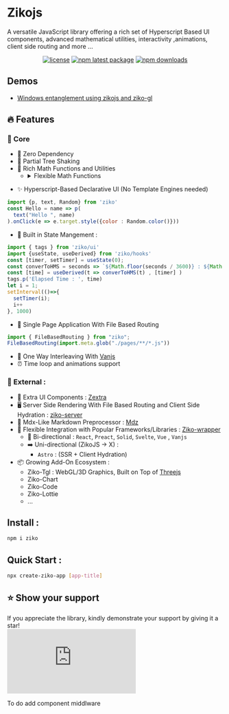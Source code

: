 # Zikojs 

A versatile JavaScript library offering a rich set of Hyperscript Based UI components, advanced mathematical utilities, interactivity ,animations, client side routing and more ...
<div align="center">

[![license](https://img.shields.io/badge/license-MIT-blue.svg)](https://github.com/zakarialaoui10/zikojs/blob/HEAD/LICENSE) [![npm latest package](https://img.shields.io/npm/v/ziko/latest.svg)](https://www.npmjs.com/package/ziko) [![npm downloads](https://img.shields.io/npm/dy/ziko.svg)](https://www.npmjs.com/package/ziko) 
<!-- [![Average time to resolve an issue](https://isitmaintained.com/badge/resolution/zakarialaoui10/ziko.svg)](https://isitmaintained.com/project/zakarialaoui/ziko 'Average time to resolve an issue') -->

</div>

<!-- 
## Philosophy
Methodes Chaining 
Composition 
 -->
## Demos
- [ Windows entanglement using zikojs and ziko-gl ](https://www.linkedin.com/feed/update/urn:li:activity:7144023650394918913/) 

## 🔥 Features
### 💎 Core
- 🚫 Zero Dependency
- 🌳 Partial Tree Shaking
- 🔢 Rich Math Functions and Utilities
  - <details>
    <summary>Flexible Math Functions</summary>
    ZikoJS offers flexible math utilities, such as the `mapfun` function, which allows mapping standard mathematical operations to complex and nested data structures. 
    For example, the `cos` function in ZikoJS is built on top of mapfun, enabling it to handle multiple arguments with diverse types (numbers, arrays, objects).

    ```js
    import { cos, PI } from "ziko";
    const result = cos(PI, PI / 2, PI / 4, [PI / 6, PI / 3], {
      x: PI / 2,
      y: PI / 4,
      z: [0, PI / 12],
    }
    );
    /*
    result =>
    [
      -1,
      0,
      0.707106781186548,
      [0.866025403784439, 0.5],
      {
        x: 0,
        y: 0.707106781186548,
        z: [1, 0.965925826289068],
      },
    ];
    */
    // console.log(result)

    ```
    You can also built your own flexible Math function using this mapfun util : 
    ```js
    import { mapfun } from "ziko";
    const parabolic_func = (a, b, c, x) => a * x ** 2 + b * x + c;
    const map_parabolic_func =
      (a, b, c) =>
      (...X) =>
        mapfun((n) => parabolic_func(a, b, c, n), ...X);
    const a = -1.5,
      b = 2,
      c = 3;
    const X = [0, 1, 2, 3];
    console.log(parabolic_func(a, b, c)(X));
    // [3,3,1,3]

    ```
    </details>



<!-- - The Math Module supports a new Paradigm  -->
- ✨ Hyperscript-Based Declarative UI (No Template Engines needed)
```js
import {p, text, Random} from 'ziko'
const Hello = name => p(
  text("Hello ", name)
).onClick(e => e.target.style({color : Random.color()}))
```
- 🔄 Built in State Mangement : 
```js
import { tags } from 'ziko/ui'
import {useState, useDerived} from 'ziko/hooks'
const [timer, setTimer] = useState(0);
const converToHMS = seconds => `${Math.floor(seconds / 3600)} : ${Math.floor((seconds % 3600) / 60)} : ${seconds % 60} `
const [time] = useDerived(t => converToHMS(t) , [timer] ) 
tags.p('Elapsed Time : ', time)
let i = 1;
setInterval(()=>{
  setTimer(i);
  i++
}, 1000)
```
- 📱 Single Page Application With File Based Routing
```js
import { FileBasedRouting } from "ziko";
FileBasedRouting(import.meta.glob("./pages/**/*.js"))
```
- 🤝 One Way Interleaving With [Vanjs]()
- ⏰ Time loop and animations support

### 🚀 External : 
- 🧩 Extra UI Components : [Zextra](https://github.com/zakarialaoui10/zextra)
- 🖥️ Server Side Rendering With File Based Routing and Client Side Hydration : [ziko-server](https://github.com/zakarialaoui10/ziko-server)
- 📝 Mdx-Like Markdown Preprocessor : [Mdz](https://github.com/zakarialaoui10/mdz)
- 🔌 Flexible Integration with Popular Frameworks/Libraries : [Ziko-wrapper](https://github.com/zakarialaoui10/ziko-wrapper)
  - 🔄 Bi-directional : `React`, `Preact`, `Solid`, `Svelte`, `Vue` , `Vanjs`
  - ➡️ Uni-directional (ZikoJS → X) : 
    - `Astro` : (SSR + Client Hydration)
- 📦 Growing Add-On Ecosystem : 
    - Ziko-Tgl : WebGL/3D Graphics, Built on Top of [Threejs](https://github.com/zakarialaoui10/ziko-gl)
    - Ziko-Chart 
    - Ziko-Code
    - Ziko-Lottie
    - ...

## Install :
```bash
npm i ziko
```
## Quick Start :
```bash
npx create-ziko-app [app-title]
```
## ⭐️ Show your support <a name="support"></a>

If you appreciate the library, kindly demonstrate your support by giving it a star!<br>
[![Star](https://img.shields.io/github/stars/zakarialaoui10/ziko.js?style=social)](https://github.com/zakarialaoui10/ziko.js)
<!--## Financial support-->


To do
 add component middlware 